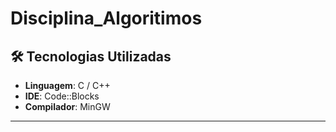 # Disciplina_Algoritimos

## 🛠️ Tecnologias Utilizadas

- **Linguagem**: C / C++
- **IDE**: Code::Blocks
- **Compilador**: MinGW

---
